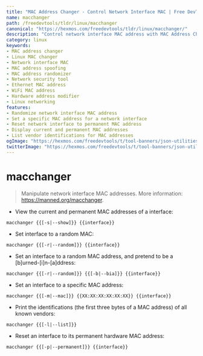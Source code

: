 ```yaml
---
title: "MAC Address Changer - Control Network Interface MAC | Free DevTools"
name: macchanger
path: /freedevtools/tldr/linux/macchanger
canonical: "https://hexmos.com/freedevtools/tldr/linux/macchanger/"
description: "Control network interface MAC address with MAC Address Changer. Spoof MAC addresses and enhance network security. Free online tool, no registration required."
category: linux
keywords:
- MAC address changer
- Linux MAC changer
- Network interface MAC
- MAC address spoofing
- MAC address randomizer
- Network security tool
- Ethernet MAC address
- WiFi MAC address
- Hardware address modifier
- Linux networking
features:
- Randomize network interface MAC address
- Set a specific MAC address for a network interface
- Reset network interface to permanent MAC address
- Display current and permanent MAC addresses
- List vendor identifications for MAC addresses
ogImage: "https://hexmos.com/freedevtools/t/tool-banners/json-utilities-banner.png"
twitterImage: "https://hexmos.com/freedevtools/t/tool-banners/json-utilities-banner.png"
---
```


# macchanger

> Manipulate network interface MAC addresses.
> More information: <https://manned.org/macchanger>.

- View the current and permanent MAC addresses of a interface:

`macchanger {{[-s|--show]}} {{interface}}`

- Set interface to a random MAC:

`macchanger {{[-r|--random]}} {{interface}}`

- Set an interface to a random MAC address, and pretend to be a [b]urned-[i]n-[a]ddress:

`macchanger {{[-r|--random]}} {{[-b|--bia]}} {{interface}}`

- Set an interface to a specific MAC address:

`macchanger {{[-m|--mac]}} {{XX:XX:XX:XX:XX:XX}} {{interface}}`

- Print the identifications (the first three bytes of a MAC address) of all known vendors:

`macchanger {{[-l|--list]}}`

- Reset an interface to its permanent hardware MAC address:

`macchanger {{[-p|--permanent]}} {{interface}}`
